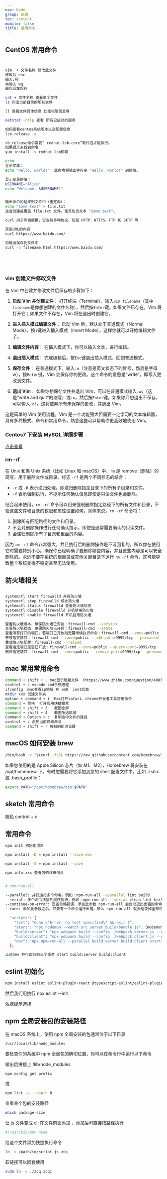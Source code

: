 ```yaml
---
nav: Node
group: 部署
toc: content
mobile: false
title: 常用命令
---
```


## CentOS 常用命令

```bash


vim  + 文件名称 修改此文件
修改后 esc
输入:号
再输入 wq
最后回车保存

cat + 文件名称 查看单个文件
ls 列出当前目录的所有文件

ll 查看文件具体信息 比如权限信息等

netstat -ntlp 查看 所有已启动的服务

如何查看centos系统版本以及配置信息
lsb_release -a

sb_release命令需要“ redhat-lsb-core”软件包才能执行。
如果提示未找到命令
yum install -y redhat-lsb即可

echo
显示文本：
echo "Hello, world!"  此命令将输出字符串 "Hello, world!" 到终端。

显示变量的值：
USERNAME="Alice"
echo "Welcome, $USERNAME!"


输出命令的结果到文件中（重定向）：
echo "Some text" > file.txt
这会创建或覆盖 file.txt 文件，使其包含文本 "Some text"。

curl 用于传输数据，它支持多种协议，包括 HTTP、HTTPS、FTP 和 SFTP 等

获取URL的内容
curl https://www.baidu.com/

将输出保存到文件中
curl -o filename.html https://www.baidu.com/






```

### vim 创建文件修改文件

在 Vim 中创建并修改文件后保存的步骤如下：

1. **启动 Vim 并创建文件**：
   打开终端（Terminal），输入`vim filename`（其中`filename`是你想创建的文件名称），然后按`Enter`键。如果文件已存在，Vim 将打开它；如果文件不存在，Vim 将在退出时创建它。

2. **进入插入模式编辑文件**：
   启动 Vim 后，默认处于普通模式（Normal Mode）。按`i`键进入插入模式（Insert Mode），这样你就可以开始编辑文件了。

3. **编辑文件内容**：
   在插入模式下，你可以输入文本，进行编辑。

4. **退出插入模式**：
   完成编辑后，按`Esc`键退出插入模式，回到普通模式。

5. **保存文件**：
   在普通模式下，输入`:w`（注意是英文状态下的冒号，然后是字母 w），按`Enter`键，Vim 会保存你的更改。这个命令的意思是“write”，即写入更改到文件。

6. **退出 Vim**：
   如果你想保存文件并退出 Vim，可以在普通模式输入`:wq`（这是“write and quit”的缩写）或`:x`，然后按`Enter`键。如果你只想退出不保存，可以输入`:q!`，这将放弃所有未保存的更改，并退出 Vim。

这是简单的 Vim 使用流程。Vim 是一个功能强大但需要一定学习的文本编辑器，具有多种模式、命令和常用命令，熟悉这些可以帮助你更高效地使用 Vim。

### Centos7 下安装 MySQL 详细步骤

<a href="https://blog.csdn.net/lyouhuan/article/details/124868523" target="_blank">点击查看</a>

### rm -rf

在 Unix 和类 Unix 系统（比如 Linux 和 macOS）中，`rm` 是 remove（删除）的简写，用于删除文件或目录。标志 `-rf` 是两个不同标志的结合：

- `-r` 或 `-R` 表示递归处理，即递归删除指定目录下的所有子目录和文件。
- `-f` 表示强制执行，不提示任何确认信息即使是只读文件也会删除。

结合起来使用，`rm -rf` 命令可以用来强制删除指定路径下的所有文件和目录，不管这些文件和目录的权限和属性设置如何。具体来说，`rm -rf` 命令将：

1. 删除所有匹配路径的文件和目录。
2. 不会对删除操作进行任何确认提示，即使是通常需要确认的只读文件。
3. 会递归删除所有子目录和里面的内容。

因为 `rm -rf` 命令非常强大，并且执行后的删除操作是不可回复的，所以你在使用它时需要特别小心。确保你已经明确了要删除哪些内容，并且这些内容是可以安全删除的。永远不要在系统的根目录或其他关键目录下运行 `rm -rf` 命令，这可能导致整个系统变得不稳定甚至无法使用。

## 防火墙相关

```bash

systemctl start firewalld 开启防火墙
systemctl stop firewalld 停止防火墙
systemctl status firewalld 查看防火墙状态
systemctl disable firewalld 开机禁用防火墙
systemctl enable firewalld 开机启用防火墙

查看防火墙版本，确保防火墙已安装：firewall-cmd --version
查看防火墙状态，确保防火墙已开启：firewall-cmd --state
查看所有打开的端口，若端口已开放则无需继续执行命令：firewall-cmd --zone=public --list-ports
开放指定端口：firewall-cmd --zone=public --add-port=9999/tcp --permanent
重载防火墙配置：firewall-cmd --reload
查看指定端口是否已开放：firewall-cmd --zone=public --query-port=9999/tcp
删除指定端口：firewall-cmd --zone=public --remove-port=9999/tcp --permanent
```

## mac 常用常用命令

```bash
command + shift + . mac显示隐藏文件 （https://www.zhihu.com/question/40870712）
control + c vscode cmd杀死进程
ifconfig  mac查看ip地址 在 en0  inet后面
mkdir xxx 创建文件夹
option + command + i  Mac打开safari、chrome开发者工具常用命令
command + 空格  打开应用快捷搜索
command + shift + 3   截图全屏
command + shift + 4   截图所选区域
Command + Option + c  复制选中文件的路径
control + c 杀死当前终端命令
command + shift + r 强制刷新浏览器


```

## macOS 如何安装 brew

```bash
/bin/bash -c "$(curl -fsSL https://raw.githubusercontent.com/Homebrew/install/HEAD/install.sh)"
```

如果您使用的是 Apple Silicon 芯片（如 M1、M2），Homebrew 将安装在 /opt/homebrew 下。有时您需要将它添加到您的 shell 配置文件中，比如 .zshrc 或 .bash_profile：

```bash
export PATH="/opt/homebrew/bin:$PATH"

```

## sketch 常用命令

吸色
control + c

## 常用命令

```bash
npm init 初始化项目

npm install -D = npm install --save-dev

npm install -S = npm install --save

npm info xxx 查看包的详细信息


# npm-run-all

--parallel: 并行运行多个命令，例如：npm-run-all --parallel lint build
--serial: 多个命令按排列顺序执行，例如：npm-run-all --serial clean lint build:**
--continue-on-error: 是否忽略错误，添加此参数 npm-run-all 会自动退出出错的命令，继续运行正常的
--race: 添加此参数之后，只要有一个命令运行出错，那么 npm-run-all 就会结束掉全部的命令

  "scripts": {
    "test": "echo \"Error: no test specified\" && exit 1",
    "start": "npx nodemon --watch src server_build/bundle.js",（nodemon 监听文件的变化自动执行）
    "build:server": "npx webpack build --config ./webpack.server.js --watch",
    "build:client": "npx webpack build --config ./webpack.client.js --watch",
    "dev": "npx npm-run-all --parallel build:server build:client start"
  },

上述dev 并行运行前三个命令 start build:server build:client

```

## eslint 初始化

```bash
npm install eslint eslint-plugin-react @typescript-eslint/eslint-plugin @typescript-eslint/parser  --save-dev
```

然后我们用执行 npx eslint --init

依据提示选择

## npm 全局安装包的安装路径

在 macOS 系统上，使用 npm 全局安装的包通常位于以下目录

```bash
/usr/local/lib/node_modules
```

要检查你的系统中 npm 全局包的确切位置，你可以在命令行中运行以下命令

输出后拼接上 /lib/node_modules

```bash
npm config get prefix

```

或

```bash
npm list -g --depth 0
```

查看某个包的安装路径

```bash
which package-size
```

让 js 文件变成 cli 在文件前面添加 ，添加后可直接按路径执行

```bash
#!/usr/bin/env node
```

给这个文件添加快捷执行命令

```bash
ln -s /path/to/script.js zcq
```

软链接可以嵌套使用

```bash
sudo ln -s ./zcq zcq1
```
